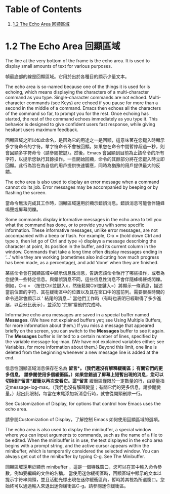 # Table of Contents

1.  [1.2 The Echo Area 回顯區域](#org4dfff13)



<a id="org4dfff13"></a>

# 1.2 The Echo Area 回顯區域

The line at the very bottom of the frame is the echo area. It is used to display small amounts of text for various purposes.

幀最底部的線是回顯區域。它用於出於各種目的顯示少量文本。

The echo area is so-named because one of the things it is used for is echoing, which means displaying the characters of a multi-character command as you type. Single-character commands are not echoed. Multi-character commands (see Keys) are echoed if you pause for more than a second in the middle of a command. Emacs then echoes all the characters of the command so far, to prompt you for the rest. Once echoing has started, the rest of the command echoes immediately as you type it. This behavior is designed to give confident users fast response, while giving hesitant users maximum feedback.

回顯區域之所以如此命名，是因為它的用途之一是回顯，這意味著在您鍵入時顯示多字符命令的字符。單字符命令不會被回顯。如果您在命令中間暫停超過一秒，則會回顯多字符命令（請參閱按鍵）。然後，Emacs 會回顯到目前為止該命令的所有字符，以提示您執行其餘操作。一旦開始回顯，命令的其餘部分將在您鍵入時立即回顯。此行為旨在為自信的用戶提供快速響應，同時為猶豫的用戶提供最大的反饋。

The echo area is also used to display an error message when a command cannot do its job. Error messages may be accompanied by beeping or by flashing the screen.

當命令無法完成其工作時，回顯區域還用於顯示錯誤消息。錯誤消息可能會伴隨蜂鳴聲或屏幕閃爍。

Some commands display informative messages in the echo area to tell you what the command has done, or to provide you with some specific information. These informative messages, unlike error messages, are not accompanied with a beep or flash. For example, C-x = (hold down Ctrl and type x, then let go of Ctrl and type =) displays a message describing the character at point, its position in the buffer, and its current column in the window. Commands that take a long time often display messages ending in ‘&#x2026;’ while they are working (sometimes also indicating how much progress has been made, as a percentage), and add ‘done’ when they are finished.

某些命令會在回顯區域中顯示信息性消息，告訴您該命令執行了哪些操作，或者為您提供一些特定信息。與錯誤消息不同，這些信息性消息不會伴隨蜂鳴聲或閃爍。例如，C-x = （按住Ctrl並鍵入x，然後鬆開Ctrl並鍵入=）將顯示一條消息，描述當前位置的字符、其在緩衝區中的位置以及其在窗口中的當前列。需要很長時間的命令通常會顯示以 ' 結尾的消息&#x2026;' 當他們工作時（有時也表明已經取得了多少進展，以百分比表示），並添加 '完畢’當他們完成時。

Informative echo area messages are saved in a special buffer named **Messages**. (We have not explained buffers yet; see Using Multiple Buffers, for more information about them.) If you miss a message that appeared briefly on the screen, you can switch to the **Messages** buffer to see it again. The **Messages** buffer is limited to a certain number of lines, specified by the variable message-log-max. (We have not explained variables either; see Variables, for more information about them.) Beyond this limit, one line is deleted from the beginning whenever a new message line is added at the end.

信息性回顯區域消息保存在名為 **留言\*。（我們還沒有解釋緩衝區； 有關它們的更多信息， 請參閱使用多個緩衝區。）如果您錯過了屏幕上短暫出現的消息，您可以切換到\*留言\*緩衝以再次查看它。這\*留言** 緩衝區僅限於一定數量的行，由變量指定message-log-max。（我們也沒有解釋變量；有關它們的更多信息，請參閱變量。）超出此限制，每當在末尾添加新消息行時，就會從開頭刪除一行。

See Customization of Display, for options that control how Emacs uses the echo area.

請參閱Customization of Display，了解控制 Emacs 如何使用回顯區域的選項。

The echo area is also used to display the minibuffer, a special window where you can input arguments to commands, such as the name of a file to be edited. When the minibuffer is in use, the text displayed in the echo area begins with a prompt string, and the active cursor appears within the minibuffer, which is temporarily considered the selected window. You can always get out of the minibuffer by typing C-g. See The Minibuffer.

回顯區域還用於顯示 minibuffer ，這是一個特殊窗口，您可以在其中輸入命令參數，例如要編輯的文件的名稱。
當使用迷你緩衝區時，回顯區域中顯示的文本以提示字符串開頭，並且活動光標出現在迷你緩衝區內，暫時將其視為所選窗口。您始終可以通過輸入來退出迷你緩衝區C-g。請參閱迷你緩衝區。
